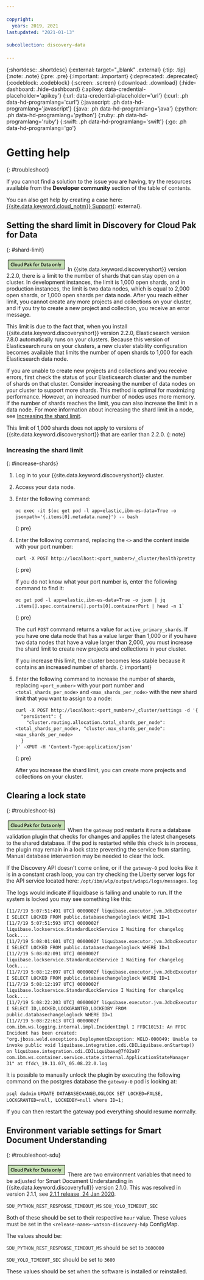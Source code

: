 ```yaml
---

copyright:
  years: 2019, 2021
lastupdated: "2021-01-13"

subcollection: discovery-data

---
```


{:shortdesc: .shortdesc}
{:external: target="_blank" .external}
{:tip: .tip}
{:note: .note}
{:pre: .pre}
{:important: .important}
{:deprecated: .deprecated}
{:codeblock: .codeblock}
{:screen: .screen}
{:download: .download}
{:hide-dashboard: .hide-dashboard}
{:apikey: data-credential-placeholder='apikey'} 
{:url: data-credential-placeholder='url'}
{:curl: .ph data-hd-programlang='curl'}
{:javascript: .ph data-hd-programlang='javascript'}
{:java: .ph data-hd-programlang='java'}
{:python: .ph data-hd-programlang='python'}
{:ruby: .ph data-hd-programlang='ruby'}
{:swift: .ph data-hd-programlang='swift'}
{:go: .ph data-hd-programlang='go'}

# Getting help
{: #troubleshoot}

If you cannot find a solution to the issue you are having, try the resources available from the **Developer community** section of the table of contents.

You can also get help by creating a case here: [{{site.data.keyword.cloud_notm}} Support](https://cloud.ibm.com/unifiedsupport/supportcenter){: external}.

## Setting the shard limit in Discovery for Cloud Pak for Data
{: #shard-limit}

![Cloud Pak for Data only](images/cpdonly.png) In {{site.data.keyword.discoveryshort}} version 2.2.0, there is a limit to the number of shards that can stay open on a cluster. In development instances, the limit is 1,000 open shards, and in production instances, the limit is two data nodes, which is equal to 2,000 open shards, or 1,000 open shards per data node. After you reach either limit, you cannot create any more projects and collections on your cluster, and if you try to create a new project and collection, you receive an error message.

This limit is due to the fact that, when you install {{site.data.keyword.discoveryshort}} version 2.2.0, Elasticsearch version 7.8.0 automatically runs on your clusters. Because this version of Elasticsearch runs on your clusters, a new cluster stability configuration becomes available that limits the number of open shards to 1,000 for each Elasticsearch data node.

If you are unable to create new projects and collections and you receive errors, first check the status of your Elasticsearch cluster and the number of shards on that cluster. Consider increasing the number of data nodes on your cluster to support more shards. This method is optimal for maximizing performance. However, an increased number of nodes uses more memory. If the number of shards reaches the limit, you can also increase the limit in a data node. For more information about increasing the shard limit in a node, see [Increasing the shard limit](/docs/discovery-data?topic=discovery-data-troubleshoot#increase-shards).

This limit of 1,000 shards does not apply to versions of {{site.data.keyword.discoveryshort}} that are earlier than 2.2.0.
{: note}

### Increasing the shard limit
{: #increase-shards}

1. Log in to your {{site.data.keyword.discoveryshort}} cluster.
1. Access your data node.
1. Enter the following command:

   ```
   oc exec -it $(oc get pod -l app=elastic,ibm-es-data=True -o jsonpath='{.items[0].metadata.name}') -- bash
   ```
   {: pre}

1. Enter the following command, replacing the `<>` and the content inside with your port number:

   ```
   curl -X POST http://localhost:<port_number>/_cluster/health?pretty
   ```
   {: pre}

   If you do not know what your port number is, enter the following command to find it:
   
   ```
   oc get pod -l app=elastic,ibm-es-data=True -o json | jq .items[].spec.containers[].ports[0].containerPort | head -n 1`
   ```
   {: pre}

   The curl `POST` command returns a value for `active_primary_shards`. If you have one data node that has a value larger than 1,000 or if you have two data nodes that have a value larger than 2,000, you must increase the shard limit to create new projects and collections in your cluster.
   
   If you increase this limit, the cluster becomes less stable because it contains an increased number of shards.
   {: important}

1. Enter the following command to increase the number of shards, replacing `<port_number>` with your port number and `<total_shards_per_node>` and `<max_shards_per_node>` with the new shard limit that you want to assign to a node:

   ```
   curl -X POST http://localhost:<port_number>/_cluster/settings -d '{
     "persistent": {
       "cluster.routing.allocation.total_shards_per_node":<total_shards_per_node>, "cluster.max_shards_per_node":<max_shards_per_node>
     }
   }' -XPUT -H 'Content-Type:application/json'
   ```
   {: pre}

   After you increase the shard limit, you can create more projects and collections on your cluster.

## Clearing a lock state
{: #troubleshoot-ls}

![Cloud Pak for Data only](images/cpdonly.png) When the `gateway` pod restarts it runs a database validation plugin that checks for changes and applies the latest changesets to the shared database. If the pod is restarted while this check is in process, the plugin may remain in a lock state preventing the service from starting. Manual database intervention may be needed to clear the lock.

If the Discovery API doesn't come online, or if the `gateway-0` pod looks like it is in a constant crash loop, you can try checking the Liberty server logs for the API service located here: `/opt/ibm/wlp/output/wdapi/logs/messages.log`

The logs would indicate if liquidbase is failing and unable to run. If the system is locked you may see something like this:

```
[11/7/19 5:07:51:491 UTC] 0000002f liquibase.executor.jvm.JdbcExecutor I SELECT LOCKED FROM public.databasechangeloglock WHERE ID=1
[11/7/19 5:07:51:593 UTC] 0000002f liquibase.lockservice.StandardLockService I Waiting for changelog lock....
[11/7/19 5:08:01:601 UTC] 0000002f liquibase.executor.jvm.JdbcExecutor I SELECT LOCKED FROM public.databasechangeloglock WHERE ID=1
[11/7/19 5:08:02:091 UTC] 0000002f liquibase.lockservice.StandardLockService I Waiting for changelog lock....
[11/7/19 5:08:12:097 UTC] 0000002f liquibase.executor.jvm.JdbcExecutor I SELECT LOCKED FROM public.databasechangeloglock WHERE ID=1
[11/7/19 5:08:12:197 UTC] 0000002f liquibase.lockservice.StandardLockService I Waiting for changelog lock....
[11/7/19 5:08:22:203 UTC] 0000002f liquibase.executor.jvm.JdbcExecutor I SELECT ID,LOCKED,LOCKGRANTED,LOCKEDBY FROM public.databasechangeloglock WHERE ID=1
[11/7/19 5:08:22:613 UTC] 0000002f com.ibm.ws.logging.internal.impl.IncidentImpl I FFDC1015I: An FFDC Incident has been created: "org.jboss.weld.exceptions.DeploymentException: WELD-000049: Unable to invoke public void liquibase.integration.cdi.CDILiquibase.onStartup() on liquibase.integration.cdi.CDILiquibase@7f02a07 com.ibm.ws.container.service.state.internal.ApplicationStateManager 31" at ffdc\_19.11.07\_05.08.22.0.log
```

It is possible to manually unlock the plugin by executing the following command on the postgres database the `gateway-0` pod is looking at:

`psql dadmin`
`UPDATE DATABASECHANGELOGLOCK SET LOCKED=FALSE, LOCKGRANTED=null, LOCKEDBY=null where ID=1;`

If you can then restart the gateway pod everything should resume normally.

## Environment variable settings for Smart Document Understanding
{: #troubleshoot-sdu}

![Cloud Pak for Data only](images/cpdonly.png) There are two environment variables that need to be adjusted for Smart Document Understanding in {{site.data.keyword.discoveryfull}} version 2.1.0. This was resolved in version 2.1.1, see [2.1.1 release, 24 Jan 2020](/docs/discovery-data?topic=discovery-data-release-notes#24jan2020).

`SDU_PYTHON_REST_RESPONSE_TIMEOUT_MS`
`SDU_YOLO_TIMEOUT_SEC`

Both of these should be set to their respective `hour` value. These values must be set in the `<release-name>-watson-discovery-hdp` ConfigMap.

The values should be:

`SDU_PYTHON_REST_RESPONSE_TIMEOUT_MS` should be set to `3600000`

`SDU_YOLO_TIMEOUT_SEC` should be set to `3600`

These values should be set when the software is installed or reinstalled.
